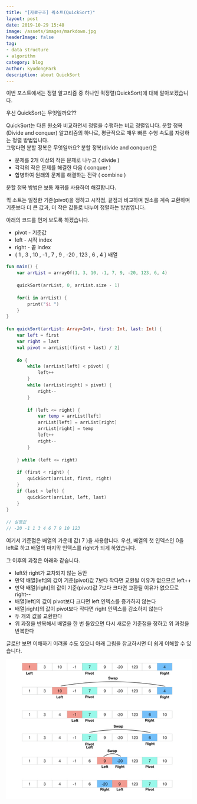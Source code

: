 ```yaml
---
title: "[자료구조] 퀵소트(QuickSort)"
layout: post
date: 2019-10-29 15:48
image: /assets/images/markdown.jpg
headerImage: false
tag:
- data structure
- algorithm
category: blog
author: kyudongPark
description: about QuickSort
---
```


이번 포스트에서는 정렬 알고리즘 중 하나인 퀵정렬(QuickSort)에 대해 알아보겠습니다.

우선 QuickSort는 무엇일까요??

QuickSort는 다른 원소와 비교하면서 정렬을 수행하는 비교 정렬입니다. 분할 정복(Divide and conquer) 알고리즘의 하나로, 평균적으로 매우 빠른 수행 속도를 자랑하는 정렬 방법입니다.  
그렇다면 분할 정복은 무엇일까요? 분할 정복(divide and conquer)은  

* 문제를 2개 이상의 작은 문제로 나누고 ( divide )
* 각각의 작은 문제를 해결한 다음 ( conquer ) 
* 합병하여 원래의 문제를 해결하는 전략 ( combine )

분할 정복 방법은 보통 재귀를 사용하여 해결합니다. 

퀵 소트는 일정한 기준(pivot)을 정하고 시작점, 끝점과 비교하며 원소를 계속 교환하며 기준보다 더 큰 값과, 더 작은 값들로 나누어 정렬하는 방법입니다.  

아래의 코드를 먼저 보도록 하겠습니다. 

* pivot - 기준값
* left - 시작 index
* right - 끝 index
* { 1 , 3 , 10 , -1 , 7 , 9 , -20 , 123 , 6 , 4 } 배열

```kotlin
fun main() {
    var arrList = arrayOf(1, 3, 10, -1, 7, 9, -20, 123, 6, 4)

    quickSort(arrList, 0, arrList.size - 1)

    for(i in arrList) {
        print("$i ")
    }
}

fun quickSort(arrList: Array<Int>, first: Int, last: Int) {
    var left = first
    var right = last
    val pivot = arrList[(first + last) / 2]

    do {
        while (arrList[left] < pivot) {
            left++
        }
        while (arrList[right] > pivot) {
            right--
        }

        if (left <= right) {
            var temp = arrList[left]
            arrList[left] = arrList[right]
            arrList[right] = temp
            left++
            right--
        }
        
    } while (left <= right)

    if (first < right) {
        quickSort(arrList, first, right)
    }
    if (last > left) {
        quickSort(arrList, left, last)
    }
}

// 실행값
// -20 -1 1 3 4 6 7 9 10 123 
```

여기서 기준점은 배열의 가운데 값( 7 )을 사용합니다. 
우선, 배열의 첫 인덱스인 0을 left로 하고 배열의 마지막 인덱스를 right가 되게 하였습니다.  

그 이후의 과정은 아래와 같습니다. 

* left와 right가 교차되지 않는 동안
* 만약 배열[left]의 값이 기준(pivot)값 7보다 작다면 교환될 이유가 없으므로 left++
* 만약 배열[right]의 값이 기준(pivot)값 7보다 크다면 교환될 이유가 없으므로 right--
* 배열[left]의 값이 pivot보다 크다면 left 인덱스를 증가하지 않는다
* 배열[right]의 값이 pivot보다 작다면 right 인덱스를 감소하지 않는다
* 두 개의 값을 교환한다 
* 위 과정을 반복해서 배열을 한 번 돌았으면 다시 새로운 기준점을 정하고 위 과정을 반복한다 

글로만 보면 이해하기 어려울 수도 있으니 아래 그림을 참고하시면 더 쉽게 이해할 수 있습니다. 

![QuickSort](../assets/images/quickSort.jpeg)










